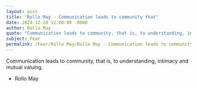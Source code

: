 ```yaml
---
layout: post
title: "Rollo May - Communication leads to community that"
date: 2024-12-28 12:00:00 -0000
author: Rollo May
quote: "Communication leads to community, that is, to understanding, intimacy and mutual valuing."
subject: Fear
permalink: /Fear/Rollo May/Rollo May - Communication leads to community that
---
```


Communication leads to community, that is, to understanding, intimacy and mutual valuing.

- Rollo May
